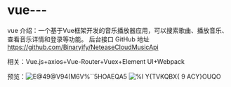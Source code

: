 # vue---
vue
介绍：一个基于Vue框架开发的音乐播放器应用，可以搜索歌曲、播放音乐、查看音乐详情和登录等功能。
后台接口 GitHub 地址
https://github.com/Binaryify/NeteaseCloudMusicApi

相关：Vue.js+axios+Vue-Router+Vuex+Element UI+Webpack


预览：![E@49@V94(M6V%``5HOAEQA5](https://github.com/jiangjiang1116/vue---/assets/48378932/480582bc-d7d2-4550-b374-21213e5d5685)
![%I Y{TVKQBX{ 9 ACY}OUQO](https://github.com/jiangjiang1116/vue---/assets/48378932/8cc7ad56-7aea-4ee3-8f02-6c477b4f7a96)



